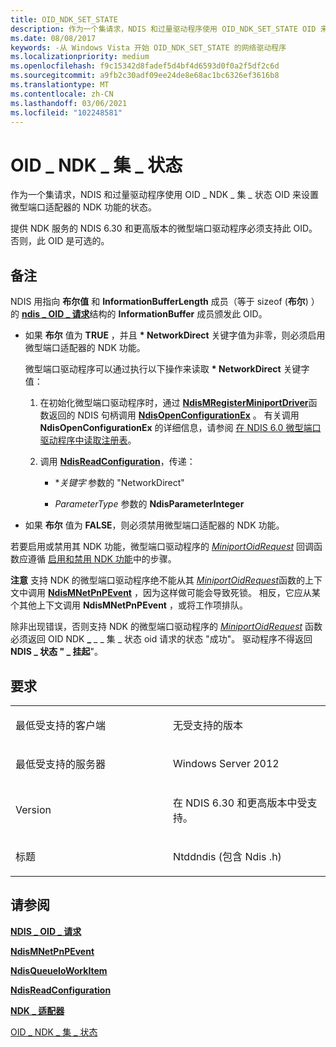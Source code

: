 ```yaml
---
title: OID_NDK_SET_STATE
description: 作为一个集请求，NDIS 和过量驱动程序使用 OID_NDK_SET_STATE OID 来设置微型端口适配器的 NDK 功能的状态。
ms.date: 08/08/2017
keywords: -从 Windows Vista 开始 OID_NDK_SET_STATE 的网络驱动程序
ms.localizationpriority: medium
ms.openlocfilehash: f9c15342d8fadef5d4bf4d6593d0f0a2f5df2c6d
ms.sourcegitcommit: a9fb2c30adf09ee24de8e68ac1bc6326ef3616b8
ms.translationtype: MT
ms.contentlocale: zh-CN
ms.lasthandoff: 03/06/2021
ms.locfileid: "102248581"
---
```

# <a name="oid_ndk_set_state"></a>OID \_ NDK \_ 集 \_ 状态


作为一个集请求，NDIS 和过量驱动程序使用 OID \_ NDK \_ 集 \_ 状态 OID 来设置微型端口适配器的 NDK 功能的状态。

提供 NDK 服务的 NDIS 6.30 和更高版本的微型端口驱动程序必须支持此 OID。 否则，此 OID 是可选的。

<a name="remarks"></a>备注
-------

NDIS 用指向 **布尔值** 和 **InformationBufferLength** 成员（等于 sizeof (**布尔**) ）的 [**ndis \_ OID \_ 请求**](/windows-hardware/drivers/ddi/oidrequest/ns-oidrequest-ndis_oid_request)结构的 **InformationBuffer** 成员颁发此 OID。

-   如果 **布尔** 值为 **TRUE** ，并且 **\* NetworkDirect** 关键字值为非零，则必须启用微型端口适配器的 NDK 功能。

    微型端口驱动程序可以通过执行以下操作来读取 **\* NetworkDirect** 关键字值：

    1.  在初始化微型端口驱动程序时，通过 [**NdisMRegisterMiniportDriver**](/windows-hardware/drivers/ddi/ndis/nf-ndis-ndismregisterminiportdriver)函数返回的 NDIS 句柄调用 [**NdisOpenConfigurationEx**](/windows-hardware/drivers/ddi/ndis/nf-ndis-ndisopenconfigurationex) 。 有关调用 **NdisOpenConfigurationEx** 的详细信息，请参阅 [在 NDIS 6.0 微型端口驱动程序中读取注册表](/previous-versions/windows/hardware/network/reading-the-registry-in-an-ndis-6-0-miniport-driver)。

    2.  调用 [**NdisReadConfiguration**](/windows-hardware/drivers/ddi/ndis/nf-ndis-ndisreadconfiguration)，传递：

        -   \**关键字* 参数的 "NetworkDirect"

        -   *ParameterType* 参数的 **NdisParameterInteger**

-   如果 **布尔** 值为 **FALSE**，则必须禁用微型端口适配器的 NDK 功能。

若要启用或禁用其 NDK 功能，微型端口驱动程序的 [*MiniportOidRequest*](/windows-hardware/drivers/ddi/ndis/nc-ndis-miniport_oid_request) 回调函数应遵循 [启用和禁用 NDK 功能](./enabling-and-disabling-ndk-functionality.md)中的步骤。

**注意** 支持 NDK 的微型端口驱动程序绝不能从其 [*MiniportOidRequest*](/windows-hardware/drivers/ddi/ndis/nc-ndis-miniport_oid_request)函数的上下文中调用 [**NdisMNetPnPEvent**](/windows-hardware/drivers/ddi/ndis/nf-ndis-ndismnetpnpevent) ，因为这样做可能会导致死锁。 相反，它应从某个其他上下文调用 **NdisMNetPnPEvent** ，或将工作项排队。

 

除非出现错误，否则支持 NDK 的微型端口驱动程序的 [*MiniportOidRequest*](/windows-hardware/drivers/ddi/ndis/nc-ndis-miniport_oid_request) 函数必须返回 OID NDK **\_** \_ \_ 集 \_ 状态 oid 请求的状态 "成功"。 驱动程序不得返回 **NDIS \_ 状态 " \_ 挂起**"。

<a name="requirements"></a>要求
------------

<table>
<colgroup>
<col width="50%" />
<col width="50%" />
</colgroup>
<tbody>
<tr class="odd">
<td><p>最低受支持的客户端</p></td>
<td><p>无受支持的版本</p></td>
</tr>
<tr class="even">
<td><p>最低受支持的服务器</p></td>
<td><p>Windows Server 2012</p></td>
</tr>
<tr class="odd">
<td><p>Version</p></td>
<td><p>在 NDIS 6.30 和更高版本中受支持。</p></td>
</tr>
<tr class="even">
<td><p>标题</p></td>
<td>Ntddndis (包含 Ndis .h) </td>
</tr>
</tbody>
</table>

## <a name="see-also"></a>请参阅


[**NDIS \_ OID \_ 请求**](/windows-hardware/drivers/ddi/oidrequest/ns-oidrequest-ndis_oid_request)

[**NdisMNetPnPEvent**](/windows-hardware/drivers/ddi/ndis/nf-ndis-ndismnetpnpevent)

[**NdisQueueIoWorkItem**](/windows-hardware/drivers/ddi/ndis/nf-ndis-ndisqueueioworkitem)

[**NdisReadConfiguration**](/windows-hardware/drivers/ddi/ndis/nf-ndis-ndisreadconfiguration)

[**NDK \_ 适配器**](/windows-hardware/drivers/ddi/ndkpi/ns-ndkpi-_ndk_adapter)

[OID \_ NDK \_ 集 \_ 状态](oid-ndk-set-state.md)

 

